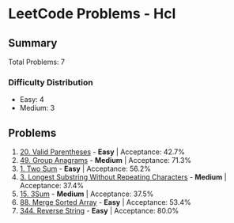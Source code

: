 # LeetCode Problems - Hcl

## Summary
Total Problems: 7

### Difficulty Distribution

- Easy: 4
- Medium: 3

## Problems

1. [20. Valid Parentheses](https://leetcode.com/problems/valid-parentheses/) - **Easy** | Acceptance: 42.7%
2. [49. Group Anagrams](https://leetcode.com/problems/group-anagrams/) - **Medium** | Acceptance: 71.3%
3. [1. Two Sum](https://leetcode.com/problems/two-sum/) - **Easy** | Acceptance: 56.2%
4. [3. Longest Substring Without Repeating Characters](https://leetcode.com/problems/longest-substring-without-repeating-characters/) - **Medium** | Acceptance: 37.4%
5. [15. 3Sum](https://leetcode.com/problems/3sum/) - **Medium** | Acceptance: 37.5%
6. [88. Merge Sorted Array](https://leetcode.com/problems/merge-sorted-array/) - **Easy** | Acceptance: 53.4%
7. [344. Reverse String](https://leetcode.com/problems/reverse-string/) - **Easy** | Acceptance: 80.0%